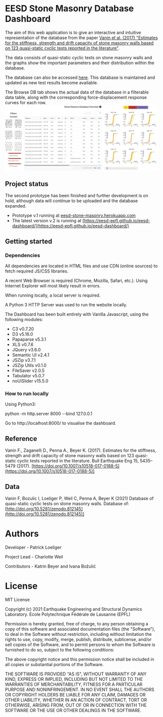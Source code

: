 # EESD Stone Masonry Database Dashboard
The aim of this web application is to give an interactive and intuitive representation of the database from the paper [Vanin et al. (2017) "Estimates for the stiffness, strength and drift capacity of stone masonry walls based on 123 quasi-static cyclic tests reported in the literature"](https://doi.org/10.1007/s10518-017-0188-5).

The data consists of quasi-static cyclic tests on stone masonry walls and the graphs show the important parameters and their distribution within the database.

The database can also be accessed [here](https://zenodo.org/record/812146#.YXaBUJ5ByUl). This database is maintained and updated as new test results become available. 

The Browse DB tab shows the actual data of the database in a filterable data table, along with the corresponding force-displacement response curves for each row.
![example DB tests](./images/DB_tests_sample.png)
## Project status
The second prototype has been finished and further development is on hold, although data will continue to be uploaded and the database expanded.

* Prototype v.1 running at [eesd-stone-masonry.herokuapp.com](https://eesd-stone-masonry.herokuapp.com/)
* The latest version v.2 is running at [https://eesd-epfl.github.io/eesd-dashboard/](https://eesd-epfl.github.io/eesd-dashboard/)

## Getting started

### Dependencies

All dependencies are located in HTML files and use CDN (online sources) to fetch required JS/CSS libraries.

A recent Web Browser is required (Chrome, Mozilla, Safari, etc.).
Using Internet Explorer will most likely result in errors.

When running locally, a local server is required.

A Python 3 HTTP Server was used to run the website locally.

The Dashboard has been built entirely with Vanilla Javascript, using the following modules:

- C3 v0.7.20
- D3 v5.16.0
- Papaparse v5.3.1
- XLS v0.7.6
- JQuery v3.6.0
- Semantic UI v2.4.1
- JSZip v3.7.1
- JSZip Utils v0.1.0
- FileSaver v2.0.5
- Tabulator v5.0.7
- noUiSlider v15.5.0

### How to run locally

Using Python3:

python -m http.server 8000 --bind 127.0.0.1

Go to http://localhost:8000/ to visualise the dashboard.

## Reference
Vanin F., Zaganelli D., Penna A., Beyer K. (2017). Estimates for the stiffness, strength and drift capacity of stone masonry walls based on 123 quasi-static cyclic tests reported in the literature. Bull Earthquake Eng 15, 5435–5479 (2017). [https://doi.org/10.1007/s10518-017-0188-5](https://doi.org/10.1007/s10518-017-0188-5)]

## Data
Vanin F, Bozulic I, Loeliger P, Weil C, Penna A, Beyer K (2021) Database of quasi-static cyclic tests on stone masonry walls.
Database of: [http://doi.org/10.5281/zenodo.812145](http://doi.org/10.5281/zenodo.812145)]

# Authors 
Developer - Patrick Loeliger

Project Lead - Charlotte Weil

Contributors - Katrin Beyer and Ivana Bo&zcaron;uli&cacute;

# License 
MIT License

Copyright (c) 2021 Earthquake Engineering and Structural Dynamics Laboratory. Ecole Polytechnique Fédérale de Lausanne (EPFL)

Permission is hereby granted, free of charge, to any person obtaining a copy
of this software and associated documentation files (the "Software"), to deal
in the Software without restriction, including without limitation the rights
to use, copy, modify, merge, publish, distribute, sublicense, and/or sell
copies of the Software, and to permit persons to whom the Software is
furnished to do so, subject to the following conditions:

The above copyright notice and this permission notice shall be included in all
copies or substantial portions of the Software.

THE SOFTWARE IS PROVIDED "AS IS", WITHOUT WARRANTY OF ANY KIND, EXPRESS OR
IMPLIED, INCLUDING BUT NOT LIMITED TO THE WARRANTIES OF MERCHANTABILITY,
FITNESS FOR A PARTICULAR PURPOSE AND NONINFRINGEMENT. IN NO EVENT SHALL THE
AUTHORS OR COPYRIGHT HOLDERS BE LIABLE FOR ANY CLAIM, DAMAGES OR OTHER
LIABILITY, WHETHER IN AN ACTION OF CONTRACT, TORT OR OTHERWISE, ARISING FROM,
OUT OF OR IN CONNECTION WITH THE SOFTWARE OR THE USE OR OTHER DEALINGS IN THE
SOFTWARE.